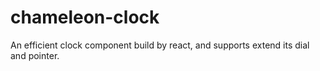 # chameleon-clock
An efficient clock component build by react, and supports extend its dial and pointer.
